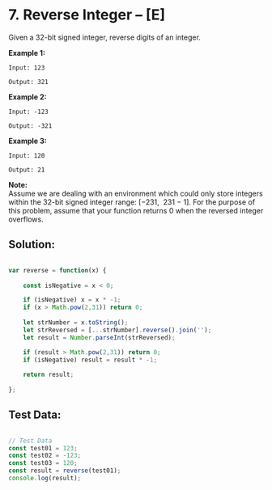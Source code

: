 # **7. Reverse Integer – [E]**

Given a 32-bit signed integer, reverse digits of an integer.

**Example 1:**

    Input: 123

    Output: 321

**Example 2:**

    Input: -123

    Output: -321

**Example 3:**

    Input: 120

    Output: 21

**Note:**  
Assume we are dealing with an environment which could only store integers within
the 32-bit signed integer range: [−231,  231 − 1]. For the purpose of this
problem, assume that your function returns 0 when the reversed integer
overflows.

## **Solution:**

```JavaScript

var reverse = function(x) {
    
    const isNegative = x < 0;

    if (isNegative) x = x * -1;
    if (x > Math.pow(2,31)) return 0;
  
    let strNumber = x.toString();
    let strReversed = [...strNumber].reverse().join('');
    let result = Number.parseInt(strReversed);

    if (result > Math.pow(2,31)) return 0;
    if (isNegative) result = result * -1;
    
    return result;
    
};

```


## **Test Data:**

```JavaScript

// Test Data
const test01 = 123;
const test02 = -123;
const test03 = 120;
const result = reverse(test01);
console.log(result);

```
